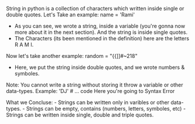 String in python is a collection of characters which written inside single or double quotes.
Let's Take an example:
	name = 'Rami'

- As you can see, we wrote a string, inside a variable (you're gonna now more about it in the next section). And the string is inside single quotes.
- The Characters (its been mentioned in the definition) here are the letters R A M I.

Now let's take another example:
	random = "{{]]#~218"

- Here, we put the string inside double quotes, and we wrote numbers & symboles.

Note: You cannot write a string without storing it throw a variable or other data-types.
Example:
	'DJ'
	# ... code
Here you're going to Syntax Error

What we Concluse:
	- Strings can be written only in varibles or other data-types.
	- Strings can be empty, contains (numbers, letters, symboles, etc)
	- Strings can be written inside single, double and triple quotes.

